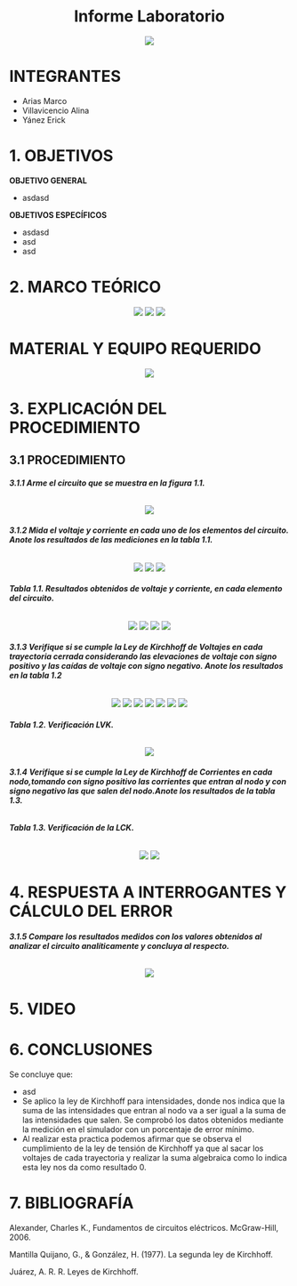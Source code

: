 <div align="center">

# Informe Laboratorio

![](https://github.com/erickyanez1/IMAGENES-DEBER-1/blob/main/espe.png) 

</div>

# **INTEGRANTES**

- Arias Marco
- Villavicencio Alina
- Yánez Erick


# **1. OBJETIVOS**

**OBJETIVO GENERAL**
  - asdasd
 
 **OBJETIVOS ESPECÍFICOS**
  - asdasd
  - asd
  - asd

# **2. MARCO TEÓRICO**

<div align="center">
  
![](https://github.com/erickyanez1/IMG-KIRCHOFF/blob/main/Marco_teorico_map_1.png)
![](https://github.com/erickyanez1/IMG-KIRCHOFF/blob/main/Marco_teorico_map_2.png)
![](https://github.com/erickyanez1/IMG-KIRCHOFF/blob/main/Marco_teorico_map_3.png)

</div>
  
# MATERIAL Y EQUIPO REQUERIDO

<div align="center">

![](https://github.com/erickyanez1/IMG-KIRCHOFF/blob/main/mteriales.png)

</div>

# **3. EXPLICACIÓN DEL PROCEDIMIENTO**

## **3.1 PROCEDIMIENTO**

###### **3.1.1 Arme el circuito que se muestra en la figura 1.1.**

<div align="center">

![](https://github.com/erickyanez1/IMG-KIRCHOFF/blob/main/cap1.PNG)
  
 </div>

###### **3.1.2 Mida el voltaje y corriente en cada uno de los elementos del circuito. Anote los resultados de las mediciones en la tabla 1.1.**

<div align="center">

![](https://github.com/erickyanez1/IMG-KIRCHOFF/blob/main/cap2.PNG)
![](https://github.com/erickyanez1/IMG-KIRCHOFF/blob/main/cap3.PNG)
![](https://github.com/erickyanez1/IMG-KIRCHOFF/blob/main/cap4.PNG)

</div>

###### **Tabla 1.1. Resultados obtenidos de voltaje y corriente, en cada elemento del circuito.**

<div align="center">
  
![](https://github.com/erickyanez1/IMG-KIRCHOFF/blob/main/cap5-tabla.PNG)
![](https://github.com/erickyanez1/IMG-KIRCHOFF/blob/main/cap6.PNG)
![](https://github.com/erickyanez1/IMG-KIRCHOFF/blob/main/cap7.PNG)
![](https://github.com/erickyanez1/IMG-KIRCHOFF/blob/main/cap8.PNG)
  
</div>

###### **3.1.3  Verifique si se cumple la Ley de Kirchhoff de Voltajes en cada trayectoria cerrada  considerando las elevaciones de voltaje con signo positivo y las caídas de voltaje con signo negativo. Anote los resultados en la tabla 1.2**

<div align="center">
  
![](https://github.com/erickyanez1/IMG-KIRCHOFF/blob/main/img1_tabla2.png)
![](https://github.com/erickyanez1/IMG-KIRCHOFF/blob/main/img2_tabla2.png)
![](https://github.com/erickyanez1/IMG-KIRCHOFF/blob/main/img3_tabla2.png)
![](https://github.com/erickyanez1/IMG-KIRCHOFF/blob/main/img4_tabla2.png)
![](https://github.com/erickyanez1/IMG-KIRCHOFF/blob/main/img5_tabla2.png)
![](https://github.com/erickyanez1/IMG-KIRCHOFF/blob/main/img6_tabla2.png)
![](https://github.com/erickyanez1/IMG-KIRCHOFF/blob/main/img7_tabla2.png)

</div>
  
###### **Tabla 1.2. Verificación LVK.**

<div align="center">
  
![](https://github.com/erickyanez1/IMG-KIRCHOFF/blob/main/img8_tabla2.png)

</div>

###### **3.1.4  Verifique si se cumple la Ley de Kirchhoff de Corrientes en cada nodo,tomando con signo positivo las corrientes que entran al nodo y con signo negativo las que salen del nodo.Anote los resultados de la tabla 1.3.**


###### **Tabla 1.3. Verificación de la LCK.**

<div align="center">
  
![](https://github.com/erickyanez1/IMG-KIRCHOFF/blob/main/Tab3_Part4.jpg)
![](https://github.com/erickyanez1/IMG-KIRCHOFF/blob/main/Tab3_Part2.jpg)

</div>

# **4. RESPUESTA A INTERROGANTES Y CÁLCULO DEL ERROR**

###### **3.1.5  Compare los resultados medidos con los valores obtenidos al analizar el circuito analíticamente y concluya al respecto.**

<div align="center">
  
![](https://github.com/erickyanez1/IMG-KIRCHOFF/blob/main/Tab3_Part3.jpg)
  
</div>

# **5. VIDEO**

# **6. CONCLUSIONES**

Se concluye que:

- asd
- Se aplico la ley de Kirchhoff para intensidades, donde nos indica que la suma de las intensidades que entran al nodo va a ser igual a la suma de las intensidades que salen. Se comprobó los datos obtenidos mediante la medición en el simulador con un porcentaje de error mínimo.
- Al realizar esta practica podemos afirmar que se observa el cumplimiento de la ley de tensión de Kirchhoff ya que al sacar los voltajes de cada trayectoria y realizar la suma algebraica como lo indica esta ley nos da como resultado 0.

# **7. BIBLIOGRAFÍA**

Alexander, Charles K., Fundamentos de circuitos eléctricos. McGraw-Hill, 2006.

Mantilla Quijano, G., & González, H. (1977). La segunda ley de Kirchhoff.

Juárez, A. R. R. Leyes de Kirchhoff.



